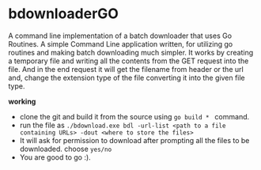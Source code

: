 # bdownloaderGO
A command line implementation of a batch downloader that uses Go Routines.
A simple Command Line application written, for utilizing go routines and making batch downloading much simpler. 
It works by creating a temporary file and writing all the contents from the GET request into the file. And in the end request it will
get the filename from header or the url and, change the extension type of the file converting it into the given file type.

**working**
* clone the git and build it from the source using ```go build * ``` command.
* run the file as ``` ./bdownload.exe bdl -url-list <path to a file containing URLs> -dout <where to store the files> ```
* It will ask for permission to download after prompting all the files to be downloaded. choose ```yes/no```
* You are good to go :).
